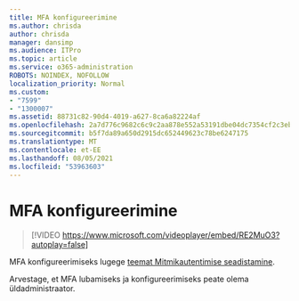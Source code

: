 ```yaml
---
title: MFA konfigureerimine
ms.author: chrisda
author: chrisda
manager: dansimp
ms.audience: ITPro
ms.topic: article
ms.service: o365-administration
ROBOTS: NOINDEX, NOFOLLOW
localization_priority: Normal
ms.custom:
- "7599"
- "1300007"
ms.assetid: 88731c82-90d4-4019-a627-8ca6a82224af
ms.openlocfilehash: 2a7d776c9682c6c9c2aa878e552a53191dbe04dc7354cf2c3ebb9600f1fe399c
ms.sourcegitcommit: b5f7da89a650d2915dc652449623c78be6247175
ms.translationtype: MT
ms.contentlocale: et-EE
ms.lasthandoff: 08/05/2021
ms.locfileid: "53963603"
---
```

# <a name="configure-mfa"></a>MFA konfigureerimine

> [!VIDEO https://www.microsoft.com/videoplayer/embed/RE2MuO3?autoplay=false]

MFA konfigureerimiseks lugege [teemat Mitmikautentimise seadistamine](https://docs.microsoft.com/microsoft-365/admin/security-and-compliance/set-up-multi-factor-authentication).

Arvestage, et MFA lubamiseks ja konfigureerimiseks peate olema üldadministraator.
